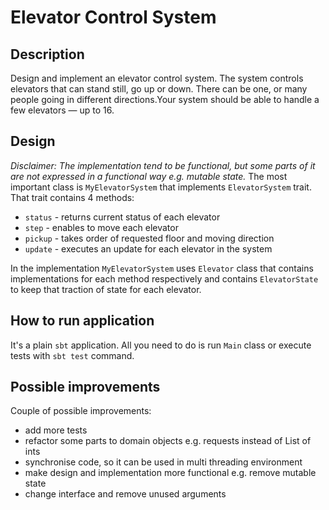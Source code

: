 # Elevator Control System

## Description
Design and implement an elevator control system. The system controls elevators that can stand still, go up or down.
There can be one, or many people going in different directions.Your system should be able to handle a few elevators — up to 16.

## Design
*Disclaimer: The implementation tend to be functional, but some parts of it are not expressed in a functional way e.g. mutable state.* 
The most important class is `MyElevatorSystem` that implements `ElevatorSystem` trait. That trait contains 4 methods: 
- `status` - returns current status of each elevator
- `step` - enables to move each elevator
- `pickup` - takes order of requested floor and moving direction
- `update` - executes an update for each elevator in the system

In the implementation `MyElevatorSystem` uses `Elevator` class that contains implementations for each method respectively and contains `ElevatorState` to keep that traction of state for each elevator.

## How to run application
It's a plain `sbt` application. All you need to do is run `Main` class or execute tests with `sbt test` command.

## Possible improvements
Couple of possible improvements:
- add more tests
- refactor some parts to domain objects e.g. requests instead of List of ints
- synchronise code, so it can be used in multi threading environment
- make design and implementation more functional e.g. remove mutable state
- change interface and remove unused arguments